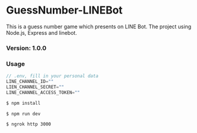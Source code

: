 # GuessNumber-LINEBot

This is a guess number game which presents on LINE Bot. The project using Node.js, Express and linebot.

### Version: 1.0.0

### Usage

```js
// .env, fill in your personal data
LINE_CHANNEL_ID=""
LIEN_CHANNEL_SECRET=""
LINE_CHANNEL_ACCESS_TOKEN=""
```

```sh
$ npm install
```

```sh
$ npm run dev
```

```sh
$ ngrok http 3000
``` 
